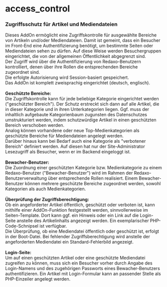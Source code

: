 # access_control
<h3>Zugriffsschutz für Artikel und Mediendateien</h3>

<div>Dieses AddOn ermöglicht eine Zugriffskontrolle für
ausgewählte Bereiche von Artikeln und/oder Mediendateien.
Damit ist gemeint, dass ein Besucher im Front-End eine
Authentifizierung benötigt, um bestimmte Seiten oder
Mediendateien sehen zu dürfen. Auf diese Weise werden
Besuchergruppen eingerichtet, die von der allgemeinen
Öffentlichkeit abgegrenzt sind.</div>
<div>Der Zugriff wird über die Authentifizierung von
Redaxo-Benutzern kontrolliert, denen über ihre Rollen die
entsprechenden Bereiche zugeordnet sind.</div>
<div>Die erfolgte Autorisierung wird Session-basiert
gespeichert.</div>
<div>Das AddOn ist komplett zweisprachig eingerichtet
(deutsch, englisch).</div>

<div><br/><b>Geschützte Bereiche:</b></div>
<div>Die Zugriffskontrolle kann für jede beliebige Kategorie
eingerichtet werden ("geschützter Bereich"). Der Schutz
erstreckt sich dann auf alle Artikel, die in dieser
Kategorie und in ihren Unterkategorien liegen. Ggf. muss
der inhaltlich aufgebaute Kategorienbaum zugunsten des
Datenschutzes umstrukturiert werden, indem schutzwürdige
Artikel in einen geschützten Bereich verschoben werden.</div>
<div>Analog können vorhandene oder neue Top-Medienkategorien
als geschützte Bereiche für Mediendateien angelegt werden.</div>
<div>Darüber hinaus kann bei Bedarf auch eine Kategorie als
"verbotener Bereich" definiert werden. Auf diesen hat nur der
Site-Administrator Lesezugriff als Besucher, wenn er im Backend
eingeloggt ist.</div>

<div><br/><b>Bewacher-Benutzer:</b></div>
<div>Die Zuordnung einer geschützten Kategorie bzw.
Medienkategorie zu einem Redaxo-Benutzer ("Bewacher-Benutzer")
wird im Rahmen der Redaxo-Benutzerverwaltung über entsprechende
Rollen realisiert. Einem Bewacher-Benutzer können mehrere
geschützte Bereiche zugeordnet werden, sowohl Kategorien als
auch Medienkategorien.</div>

<div><br/><b>Überprüfung der Zugriffsberechtigung:</b></div>
<div>Ob ein angeforderter Artikel öffentlich, geschützt oder
verboten ist, kann mithilfe einer AddOn-Funktion festgestellt
werden, sinnvollerweise im Seiten-Template. Dort kann ggf.
ein Hinweis oder ein Link auf die Login-Seite anstelle des
Artikelinhalts angezeigt werden. Ein exemplarischer
PHP-Code-Schnipsel ist verfügbar.</div>
<div>Die Überprüfung, ob eine Mediendatei öffentlich oder
geschützt ist, erfolgt in der Boot-Datei. Bei fehlender
Zugriffsberechtigung wird anstelle der angeforderten
Mediendatei ein Standard-Fehlerbild angezeigt.</div>

<div><br/><b>Login-Seite:</b></div>
<div>Um auf einen geschützten Artikel oder eine geschützte
Mediendatei zugreifen zu können, muss sich ein Besucher vorher
durch Angabe des Login-Namens und des zugehörigen Passworts
eines Bewacher-Benutzers authentifizieren. Ein Artikel mit
Login-Formular kann an passender Stelle als PHP-Einzeiler
angelegt werden.</div>